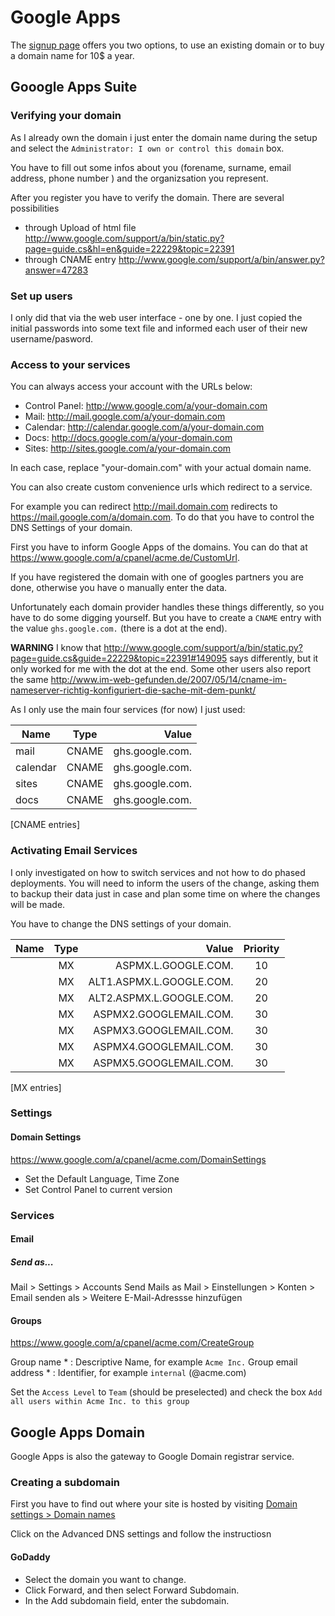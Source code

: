 # Google Apps #

The [signup page](https://www.google.com/a/cpanel/domain/new) offers you two options, to use an existing domain or to buy a domain name for 10$ a year.

## Gooogle Apps Suite

### Verifying your domain ###

As I already own the domain i just enter the domain name during the setup and select the `Administrator: I own or control this domain` box. 

You have to fill out some infos about you (forename, surname, email address, phone number ) and the organizsation you represent.

After you register you have to verify the domain. There are several possibilities

* through Upload of html file http://www.google.com/support/a/bin/static.py?page=guide.cs&hl=en&guide=22229&topic=22391
* through CNAME entry http://www.google.com/support/a/bin/answer.py?answer=47283

### Set up users ###

I only did that via the web user interface - one by one. I just copied the initial passwords into some text file and informed each user of their new username/pasword.

### Access to your services ###

You can always access your account with the URLs below:

* Control Panel: http://www.google.com/a/your-domain.com
* Mail: http://mail.google.com/a/your-domain.com
* Calendar: http://calendar.google.com/a/your-domain.com
* Docs: http://docs.google.com/a/your-domain.com
* Sites: http://sites.google.com/a/your-domain.com

In each case, replace "your-domain.com" with your actual domain name. 

You can also create custom convenience urls which redirect to a service. 

For example you can redirect http://mail.domain.com redirects to https://mail.google.com/a/domain.com. To do that you have to control the DNS Settings of your domain.

First you have to inform Google Apps of the domains. You can do that at https://www.google.com/a/cpanel/acme.de/CustomUrl.

If you have registered the domain with one of googles partners you are done, otherwise you have o manually enter the data.

Unfortunately each domain provider handles these things differently, so you have to do some digging yourself. But you have to create a `CNAME` entry with the value `ghs.google.com.` (there is a dot at the end).

**WARNING** I know that http://www.google.com/support/a/bin/static.py?page=guide.cs&guide=22229&topic=22391#149095 says differently, but it only worked for me with the dot at the end. Some other users also report the same http://www.im-web-gefunden.de/2007/05/14/cname-im-nameserver-richtig-konfiguriert-die-sache-mit-dem-punkt/

As I only use the main four services (for now) I just used:

| Name 		| Type 	| Value 			| 
----------- | :---: | ----------------: |
mail 		| CNAME	| ghs.google.com.	|
calendar	| CNAME	| ghs.google.com.	|
sites		| CNAME	| ghs.google.com.	|
docs		| CNAME	| ghs.google.com.	|
[CNAME entries]

### Activating Email Services ###

I only investigated on how to switch services and not how to do phased deployments. You will need to inform the users of the change, asking them to backup their data just in case and plan some time on where the changes will be made.

You have to change the DNS settings of your domain.

| Name 		| Type 	| Value 					| Priority	|
----------- | :---: | ------------------------: | :-------: |
			| MX	| ASPMX.L.GOOGLE.COM.		| 10		|
			| MX	| ALT1.ASPMX.L.GOOGLE.COM.	| 20		|
			| MX	| ALT2.ASPMX.L.GOOGLE.COM.	| 20		|
			| MX	| ASPMX2.GOOGLEMAIL.COM.	| 30		|
			| MX	| ASPMX3.GOOGLEMAIL.COM.	| 30		|
			| MX	| ASPMX4.GOOGLEMAIL.COM.	| 30		|
			| MX	| ASPMX5.GOOGLEMAIL.COM.	| 30		|
[MX entries]

### Settings ###

#### Domain Settings ####

https://www.google.com/a/cpanel/acme.com/DomainSettings

* Set the Default Language, Time Zone
* Set Control Panel to current version

### Services ###

#### Email ####

##### Send as... #####

Mail > Settings > Accounts Send Mails as
Mail > Einstellungen > Konten > Email senden als > Weitere E-Mail-Adressse hinzufügen

#### Groups ####

https://www.google.com/a/cpanel/acme.com/CreateGroup

Group name *
: Descriptive Name, for example `Acme Inc.`
Group email address * 
: Identifier, for example `internal` (@acme.com)

Set the `Access Level` to `Team` (should be preselected) and check the box `Add all users within Acme Inc. to this group`

## Google Apps Domain ##

Google Apps is also the gateway to Google Domain registrar service.

### Creating a subdomain ###

First you have to find out where your site is hosted by visiting [Domain settings > Domain names](https://www.google.com/a/cpanel/oschrenk.com/DomainSettingsDomains)

Click on the Advanced DNS settings and follow the instructiosn

#### GoDaddy ####

 - Select the domain you want to change. 
 - Click Forward, and then select Forward Subdomain.
 - In the Add subdomain field, enter the subdomain.

